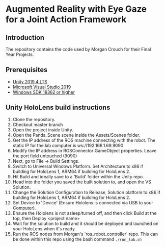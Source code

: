 # Augmented Reality with Eye Gaze for a Joint Action Framework

## Introduction
The repository contains the code used by Morgan Crouch for their Final Year Projects.

## Prerequisites 
* [Unity 2019.4 LTS](https://unity.com/releases/2019-lts)
* [Microsoft Visual Studio 2019](https://visualstudio.microsoft.com/vs/)
* [Windows SDK 18362 or higher](https://developer.microsoft.com/en-us/windows/downloads/sdk-archive/)

## Unity HoloLens build instructions
1. Clone the repository.
2. Checkout master branch
3. Open the project inside Unity.
4. Open the Panda_Scene scene inside the Assets/Scenes folder.
5. Get the IP address of the ROS machine connecting with the robot. The static IP for the lab computer is ws://192.168.1.69:9090 
6. Modify the IP address in ROSConnector GameObject properties. Leave the port field untouched (9090)
7. Next, go to File -> Build Settings. 
8. Switch to Universal Windows Platform. Set Architecture to x86 if building for HoloLens 1, ARM64 if building for HoloLens 2.
9. Hit Build and ideally save to a 'Build' folder within the Unity repo. 
10. Head into the folder you saved the built solution to, and open the VS Solution.
11. Change the Solution Configuration to Release, Solution platform to x86 if building for HoloLens 1, ARM64 if building for HoloLens 2.
12. Set Device to 'Device' (Ensure Hololens is connected via USB to your Computer).
13. Ensure the Hololens is not asleep/turned off, and then click Build at the top, then Deploy <project name\>
14. Wait for the solution to build and it should be deployed and launched on your HoloLens when it's ready.
15. Run the ROS nodes from Morgan's 'ros_robot_controller' repo. This can be done within this repo using the bash command `./run_lab.sh`
